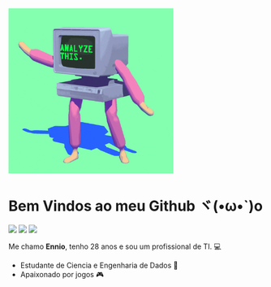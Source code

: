 <img src = "banner.gif" width = "325">

# Bem Vindos ao meu Github ヾ(•ω•`)o
<div>
  <a href="https://www.linkedin.com/in/enniobernardo/" target="_blank"><img src="https://img.shields.io/badge/-LinkedIn-%230077B5?style=for-the-badge&logo=linkedin&logoColor=white" target="_blank"></a> 
  <a href="https://medium.com/@enniobernardo" target="_blank"><img src="https://img.shields.io/badge/Medium-12100E?style=for-the-badge&logo=medium&logoColor=white" target="_blank"></a> 
  <a href = "mailto:enniobernardo96@gmail.com"><img src="https://img.shields.io/badge/-Gmail-%23333?style=for-the-badge&logo=gmail&logoColor=white" target="_blank"></a>
</div>
<div></div>

Me chamo **Ennio**, tenho 28 anos e sou um profissional de TI. 💻

- Estudante de Ciencia e Engenharia de Dados 🎲
- Apaixonado por jogos 🎮





